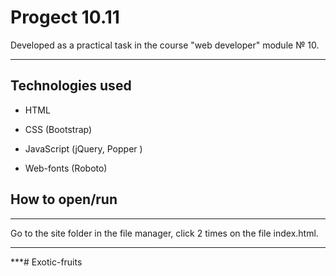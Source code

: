 # Progect 10.11

Developed as a practical task in the course "web developer" module № 10.

***

## Technologies used

* HTML

* CSS (Bootstrap)

* JavaScript (jQuery, Popper )

* Web-fonts (Roboto)

## How to open/run

***

Go to the site folder in the file manager, click 2 times on the file index.html.

***
***#   E x o t i c - f r u i t s  
 